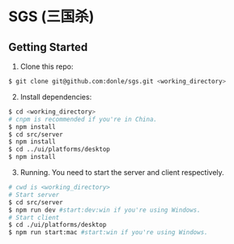 # SGS (三国杀)

## Getting Started

1. Clone this repo:

```sh
$ git clone git@github.com:donle/sgs.git <working_directory>
```

2. Install dependencies:

```sh
$ cd <working_directory>
# cnpm is recommended if you're in China.
$ npm install 
$ cd src/server
$ npm install
$ cd ../ui/platforms/desktop
$ npm install
```

3. Running. You need to start the server and client respectively.
```sh
# cwd is <working_directory>
# Start server
$ cd src/server
$ npm run dev #start:dev:win if you're using Windows.
# Start client
$ cd ./ui/platforms/desktop
$ npm run start:mac #start:win if you're using Windows.
```

